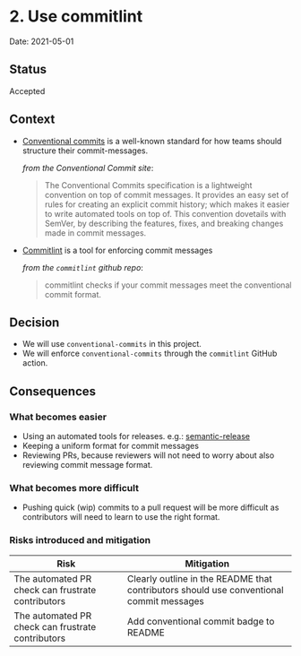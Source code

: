 # 2. Use commitlint

Date: 2021-05-01

## Status

Accepted

## Context

- [Conventional commits](https://www.conventionalcommits.org/en/v1.0.0/) is a
  well-known standard for how teams should structure their commit-messages.

  _from the Conventional Commit site_:

  > The Conventional Commits specification is a lightweight convention on top of
  > commit messages. It provides an easy set of rules for creating an explicit
  > commit history; which makes it easier to write automated tools on top of.
  > This convention dovetails with SemVer, by describing the features, fixes,
  > and breaking changes made in commit messages.

- [Commitlint](https://github.com/conventional-changelog/commitlint) is a tool
  for enforcing commit messages

  _from the `commitlint` github repo_:

  > commitlint checks if your commit messages meet the conventional commit
  > format.

## Decision

- We will use `conventional-commits` in this project.
- We will enforce `conventional-commits` through the `commitlint` GitHub action.

## Consequences

### What becomes easier

- Using an automated tools for releases. e.g.:
  [semantic-release](https://github.com/semantic-release/semantic-release)
- Keeping a uniform format for commit messages
- Reviewing PRs, because reviewers will not need to worry about also reviewing
  commit message format.

### What becomes more difficult

- Pushing quick (wip) commits to a pull request will be more difficult as
  contributors will need to learn to use the right format.

### Risks introduced and mitigation

| Risk                                              | Mitigation                                                                              |
| ------------------------------------------------- | --------------------------------------------------------------------------------------- |
| The automated PR check can frustrate contributors | Clearly outline in the README that contributors should use conventional commit messages |
| The automated PR check can frustrate contributors | Add conventional commit badge to README                                                 |
